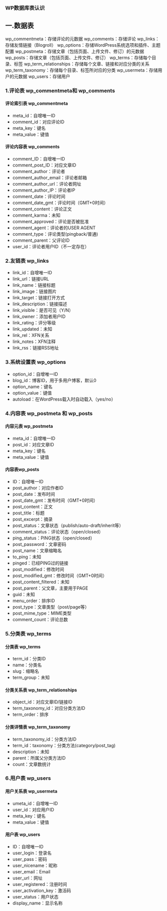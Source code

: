 ### WP数据库表认识

## 一.数据表

wp_commentmeta：存储评论的元数据
wp_comments：存储评论
wp_links：存储友情链接（Blogroll）
wp_options：存储WordPress系统选项和插件、主题配置
wp_postmeta：存储文章（包括页面、上传文件、修订）的元数据
wp_posts：存储文章（包括页面、上传文件、修订）
wp_terms：存储每个目录、标签
wp_term_relationships：存储每个文章、链接和对应分类的关系
wp_term_taxonomy：存储每个目录、标签所对应的分类
wp_usermeta：存储用户的元数据
wp_users：存储用户

### 1.评论表 wp_commentmeta和 wp_comments

#### 评论索引表 wp_commentmeta

- meta_id：自增唯一ID
- comment_id：对应评论ID
- meta_key：键名
- meta_value：键值

#### 评论内容表 wp_comments

- comment_ID：自增唯一ID
- comment_post_ID：对应文章ID
- comment_author：评论者
- comment_author_email：评论者邮箱
- comment_author_url：评论者网址
- comment_author_IP：评论者IP
- comment_date：评论时间
- comment_date_gmt：评论时间（GMT+0时间）
- comment_content：评论正文
- comment_karma：未知
- comment_approved：评论是否被批准
- comment_agent：评论者的USER AGENT
- comment_type：评论类型(pingback/普通)
- comment_parent：父评论ID
- user_id：评论者用户ID（不一定存在）

### 2.友链表 **wp_links**

- link_id：自增唯一ID
- link_url：链接URL
- link_name：链接标题
- link_image：链接图片
- link_target：链接打开方式
- link_description：链接描述
- link_visible：是否可见（Y/N）
- link_owner：添加者用户ID
- link_rating：评分等级
- link_updated：未知
- link_rel：XFN关系
- link_notes：XFN注释
- link_rss：链接RSS地址

### 3.系统设置表 **wp_options**

- option_id：自增唯一ID
- blog_id：博客ID，用于多用户博客，默认0
- option_name：键名
- option_value：键值
- autoload：在WordPress载入时自动载入（yes/no）

### 4.内容表 **wp_postmeta** 和 **wp_posts**

#### 内容元表 wp_postmeta

- meta_id：自增唯一ID
- post_id：对应文章ID
- meta_key：键名
- meta_value：键值

#### 内容表**wp_posts**

- ID：自增唯一ID
- post_author：对应作者ID
- post_date：发布时间
- post_date_gmt：发布时间（GMT+0时间）
- post_content：正文
- post_title：标题
- post_excerpt：摘录
- post_status：文章状态（publish/auto-draft/inherit等）
- comment_status：评论状态（open/closed）
- ping_status：PING状态（open/closed）
- post_password：文章密码
- post_name：文章缩略名
- to_ping：未知
- pinged：已经PING过的链接
- post_modified：修改时间
- post_modified_gmt：修改时间（GMT+0时间）
- post_content_filtered：未知
- post_parent：父文章，主要用于PAGE
- guid：未知
- menu_order：排序ID
- post_type：文章类型（post/page等）
- post_mime_type：MIME类型
- comment_count：评论总数

### 5.分类表 **wp_terms**

#### 分类表 wp_terms

- term_id：分类ID
- name：分类名
- slug：缩略名
- term_group：未知

#### 分类关系表 **wp_term_relationships**

- object_id：对应文章ID/链接ID
- term_taxonomy_id：对应分类方法ID
- term_order：排序

#### 分类详情表 **wp_term_taxonomy**

- term_taxonomy_id：分类方法ID
- term_id：taxonomy：分类方法(category/post_tag)
- description：未知
- parent：所属父分类方法ID
- count：文章数统计

### 6.用户表 **wp_users**

#### 用户关系表 **wp_usermeta**

- umeta_id：自增唯一ID
- user_id：对应用户ID
- meta_key：键名
- meta_value：键值

#### 用户表 wp_users

- ID：自增唯一ID
- user_login：登录名
- user_pass：密码
- user_nicename：昵称
- user_email：Email
- user_url：网址
- user_registered：注册时间
- user_activation_key：激活码
- user_status：用户状态
- display_name：显示名称